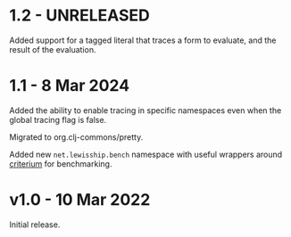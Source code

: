 # 1.2 - UNRELEASED

Added support for a tagged literal that traces a form to evaluate, and the result of the evaluation.

# 1.1 - 8 Mar 2024

Added the ability to enable tracing in specific namespaces even when the global tracing flag
is false.

Migrated to org.clj-commons/pretty.

Added new `net.lewisship.bench` namespace with useful wrappers around 
[criterium](https://github.com/hugoduncan/criterium) for benchmarking.

# v1.0 - 10 Mar 2022

Initial release.
